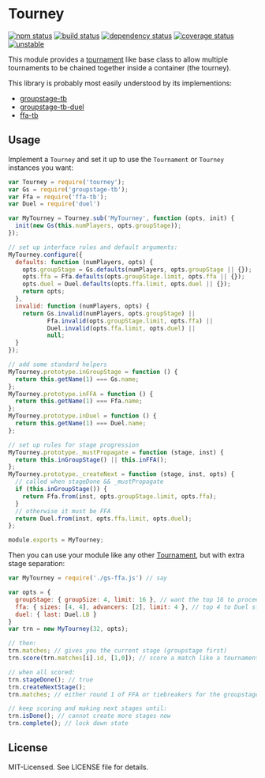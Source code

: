 # Tourney
[![npm status](http://img.shields.io/npm/v/tourney.svg)](https://www.npmjs.org/package/tourney)
[![build status](https://secure.travis-ci.org/clux/tourney.svg)](http://travis-ci.org/clux/tourney)
[![dependency status](https://david-dm.org/clux/tourney.svg)](https://david-dm.org/clux/tourney)
[![coverage status](http://img.shields.io/coveralls/clux/tourney.svg)](https://coveralls.io/r/clux/tourney)
[![unstable](http://img.shields.io/badge/stability-unstable-E5AE13.svg)](http://nodejs.org/api/documentation.html#documentation_stability_index)

This module provides a [tournament](https://npmjs.org/package/tournament) like base class to allow multiple tournaments to be chained together inside a container (the tourney).

This library is probably most easily understood by its implementions:

- [groupstage-tb](https://github.com/clux/groupstage-tb)
- [groupstage-tb-duel](https://github.com/clux/groupstage-tb-duel)
- [ffa-tb](https://github.com/clux/ffa-tb)

## Usage
Implement a `Tourney` and set it up to use the `Tournament` or `Tourney` instances you want:

```js
var Tourney = require('tourney');
var Gs = require('groupstage-tb');
var Ffa = require('ffa-tb');
var Duel = require('duel')

var MyTourney = Tourney.sub('MyTourney', function (opts, init) {
  init(new Gs(this.numPlayers, opts.groupStage));
});

// set up interface rules and default arguments:
MyTourney.configure({
  defaults: function (numPlayers, opts) {
    opts.groupStage = Gs.defaults(numPlayers, opts.groupStage || {});
    opts.ffa = Ffa.defaults(opts.groupStage.limit, opts.ffa || {});
    opts.duel = Duel.defaults(opts.ffa.limit, opts.duel || {});
    return opts;
  },
  invalid: function (numPlayers, opts) {
    return Gs.invalid(numPlayers, opts.groupStage) ||
           Ffa.invalid(opts.groupStage.limit, opts.ffa) ||
           Duel.invalid(opts.ffa.limit, opts.duel) ||
           null;
  }
});

// add some standard helpers
MyTourney.prototype.inGroupStage = function () {
  return this.getName(1) === Gs.name;
};
MyTourney.prototype.inFFA = function () {
  return this.getName(1) === Ffa.name;
};
MyTourney.prototype.inDuel = function () {
  return this.getName(1) === Duel.name;
};

// set up rules for stage progression
MyTourney.prototype._mustPropagate = function (stage, inst) {
  return this.inGroupStage() || this.inFFA();
};
MyTourney.prototype._createNext = function (stage, inst, opts) {
  // called when stageDone && _mustPropagate
  if (this.inGroupStage()) {
    return Ffa.from(inst, opts.groupStage.limit, opts.ffa);
  }
  // otherwise it must be FFA
  return Duel.from(inst, opts.ffa.limit, opts.duel);
};

module.exports = MyTourney;
```

Then you can use your module like any other [Tournament](https://npmjs.org/tournament), but with extra stage separation:

```js
var MyTourney = require('./gs-ffa.js') // say

var opts = {
  groupStage: { groupSize: 4, limit: 16 }, // want the top 16 to proceed to Ffa
  ffa: { sizes: [4, 4], advancers: [2], limit: 4 }, // top 4 to Duel stage
  duel: { last: Duel.LB }
}
var trn = new MyTourney(32, opts);

// then:
trn.matches; // gives you the current stage (groupstage first)
trn.score(trn.matches[i].id, [1,0]); // score a match like a tournament

// when all scored:
trn.stageDone(); // true
trn.createNextStage();
trn.matches; // either round 1 of FFA or tiebreakers for the groupstage

// keep scoring and making next stages until:
trn.isDone(); // cannot create more stages now
trn.complete(); // lock down state
```

## License
MIT-Licensed. See LICENSE file for details.
